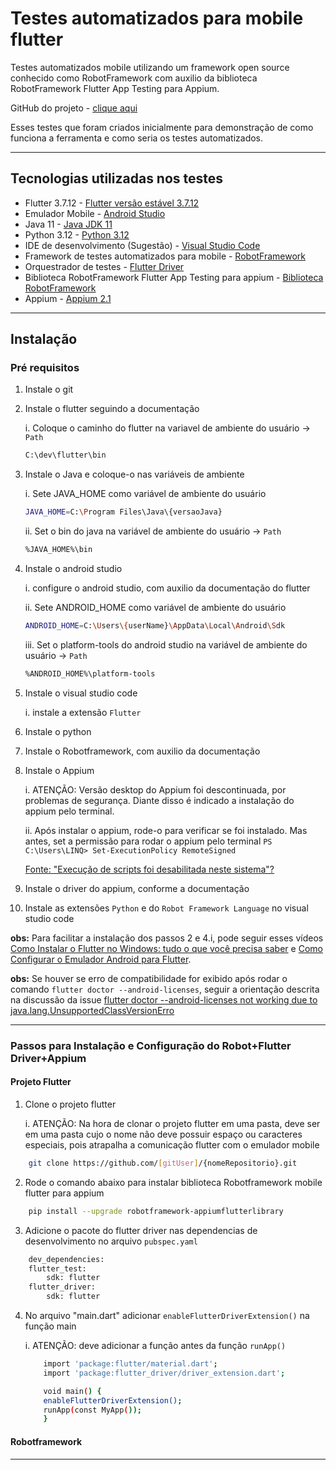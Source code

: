 # Testes automatizados para mobile flutter

Testes automatizados mobile utilizando um framework open source conhecido como RobotFramework com auxilio da biblioteca RobotFramework Flutter App Testing para Appium.

GitHub do projeto - [clique aqui]()

Esses testes que foram criados inicialmente para demonstração de como funciona a ferramenta e como seria os testes automatizados.
____________________________________________
## Tecnologias utilizadas nos testes

- Flutter 3.7.12 - [Flutter versão estável 3.7.12](https://docs.flutter.dev/release/archive)
- Emulador Mobile - [Android Studio](https://acesse.dev/UokJ3)
- Java 11 -  [Java JDK 11](https://www.oracle.com/br/java/technologies/javase/jdk11-archive-downloads.html)
- Python 3.12 - [Python 3.12](https://www.python.org/downloads/)
- IDE de desenvolvimento (Sugestão) - [Visual Studio Code](httpscode.visualstudio.com)
- Framework de testes automatizados para mobile - [RobotFramework](https://robotframework.org/)
- Orquestrador de testes - [Flutter Driver](https://api.flutter.dev/flutter/flutter_driver/flutter_driver-library.html)
- Biblioteca RobotFramework Flutter App Testing para appium - [Biblioteca RobotFramework](https://pypi.org/project/robotframework-appiumflutterlibrary/)
- Appium - [Appium 2.1](https://appium.io/docs/en/2.1/)
____________________________________________
## Instalação

### Pré requisitos

1. Instale o git

2. Instale o flutter seguindo a documentação
   
   i. Coloque o caminho do flutter na variavel de ambiente do usuário -> ```Path```
   ```bash
   C:\dev\flutter\bin
   ```

3. Instale o Java e coloque-o nas variáveis de ambiente
   
   i. Sete JAVA_HOME como variável de ambiente do usuário
   ```bash
   JAVA_HOME=C:\Program Files\Java\{versaoJava}
   ```
   ii. Set o bin do java na variável de ambiente do usuário -> ```Path```
   ```bash
   %JAVA_HOME%\bin
   ```
   
4. Instale o android studio

    i. configure o android studio, com auxilio da documentação do flutter
   
    ii. Sete ANDROID_HOME como variável de ambiente do usuário
    ```bash
    ANDROID_HOME=C:\Users\{userName}\AppData\Local\Android\Sdk
    ```
    iii. Set o platform-tools do android studio na variável de ambiente do usuário -> ```Path```
    ```bash
    %ANDROID_HOME%\platform-tools
    ```

5. Instale o visual studio code

    i. instale a extensão ```Flutter```

6. Instale o python

7. Instale o Robotframework, com auxilio da documentação

8. Instale o Appium

    i. ATENÇÃO: Versão desktop do Appium foi descontinuada, por problemas de segurança. Diante disso é indicado a instalação do appium pelo terminal.
   
    ii. Após instalar o appium, rode-o para verificar se foi instalado. Mas antes, set a permissão para rodar o appium pelo terminal
        ```PS C:\Users\LINQ> Set-ExecutionPolicy RemoteSigned ```

   [Fonte: "Execução de scripts foi desabilitada neste sistema"?](https://pt.stackoverflow.com/questions/220078/o-que-significa-o-erro-execu%C3%A7%C3%A3o-de-scripts-foi-desabilitada-neste-sistema)

10. Instale o driver do appium, conforme a documentação

11. Instale as extensões ```Python``` e do ```Robot Framework Language``` no visual studio code

__obs:__ Para facilitar a instalação dos passos 2 e 4.i, pode seguir esses vídeos [Como Instalar o Flutter no Windows: tudo o que você precisa saber](https://www.youtube.com/watch?v=dpppZ9ySJSY) e [Como Configurar o Emulador Android para Flutter](https://www.youtube.com/watch?v=gNYNvHUSW1s).

__obs:__ Se houver se erro de compatibilidade for exibido após rodar o comando ```flutter doctor --android-licenses```, seguir a orientação descrita na discussão da issue [flutter doctor --android-licenses not working due to java.lang.UnsupportedClassVersionErro](https://github.com/flutter/flutter/issues/120388)
____________________________________________

### Passos para Instalação e Configuração do Robot+Flutter Driver+Appium

#### Projeto Flutter

1. Clone o projeto flutter

    i. ATENÇÃO: Na hora de clonar o projeto flutter em uma pasta, deve ser em uma pasta cujo o nome não deve possuir espaço ou caracteres especiais, pois atrapalha a comunicação flutter com o emulador mobile
```bash
    git clone https://github.com/[gitUser]/{nomeRepositorio}.git
```
2. Rode o comando abaixo para instalar biblioteca Robotframework mobile flutter para appium
```bash
    pip install --upgrade robotframework-appiumflutterlibrary
```
3. Adicione o pacote do flutter driver nas dependencias de desenvolvimento no arquivo ```pubspec.yaml```
```bash
    dev_dependencies:
    flutter_test:
        sdk: flutter
    flutter_driver:
        sdk: flutter
```
4. No arquivo "main.dart" adicionar ```enableFlutterDriverExtension()``` na função main

    i. ATENÇÃO: deve adicionar a função antes da função ```runApp()```

    ```bash
        import 'package:flutter/material.dart';
        import 'package:flutter_driver/driver_extension.dart';

        void main() {
        enableFlutterDriverExtension();
        runApp(const MyApp());
        }
    ```

#### Robotframework
____________________________________________
